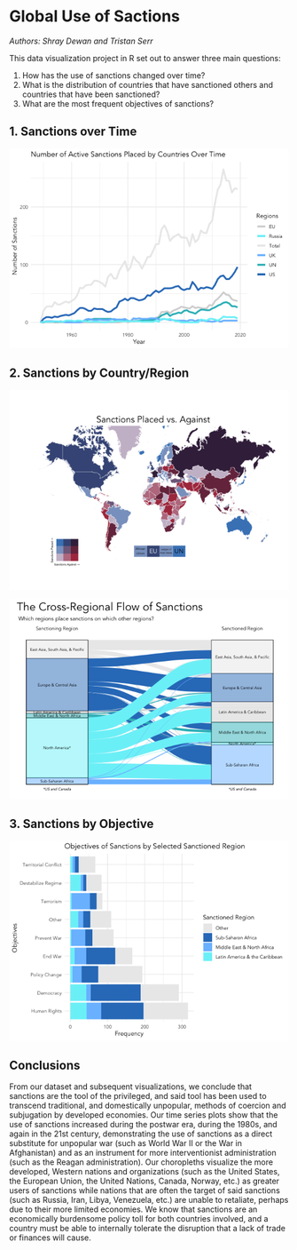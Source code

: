 # Global Use of Sactions
_Authors: Shray Dewan and Tristan Serr_

This data visualization project in R set out to answer three main questions:
1. How has the use of sanctions changed over time?
2. What is the distribution of countries that have sanctioned others and countries that have been sanctioned?
3. What are the most frequent objectives of sanctions?

## 1. Sanctions over Time

![alt text](https://github.com/shraydewan/Global-Use-of-Sactions/blob/main/docs/Project_files/figure-gfm/time%20series%20sanctions%20placed-1.png)

## 2. Sanctions by Country/Region

![alt text](https://github.com/shraydewan/Global-Use-of-Sactions/blob/main/docs/Project_files/figure-gfm/choropleth%20bivariate-1.png)

![alt text](https://github.com/shraydewan/Global-Use-of-Sactions/blob/main/docs/Project_files/figure-gfm/alluvial-1.png)

## 3. Sanctions by Objective

![alt text](https://github.com/shraydewan/Global-Use-of-Sactions/blob/main/docs/Project_files/figure-gfm/stacked%20bar%20objectives-1.png)

## Conclusions

From our dataset and subsequent visualizations, we conclude that sanctions are the tool of the privileged, and said tool has been used to transcend traditional, and domestically unpopular, methods of coercion and subjugation by developed economies. Our time series plots show that the use of sanctions increased during the postwar era, during the 1980s, and again in the 21st century, demonstrating the use of sanctions as a direct substitute for unpopular war (such as World War II or the War in Afghanistan) and as an instrument for more interventionist administration (such as the Reagan administration).  Our choropleths visualize the more developed, Western nations and organizations (such as the United States, the European Union, the United Nations, Canada, Norway, etc.) as greater users of sanctions while nations that are often the target of said sanctions (such as Russia, Iran, Libya, Venezuela, etc.) are unable to retaliate, perhaps due to their more limited economies.  We know that sanctions are an economically burdensome policy toll for both countries involved, and a country must be able to internally tolerate the disruption that a lack of trade or finances will cause.
